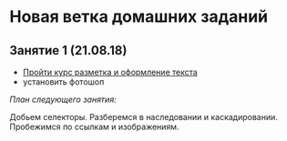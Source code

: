 # Новая ветка домашних заданий #

## Занятие 1 (21.08.18) ##

* [Пройти курс разметка и оформление текста](https://htmlacademy.ru/courses/103)
* установить фотошоп

_План следующего занятия:_

Добьем селекторы. Разберемся в наследовании и каскадировании. Пробежимся по ссылкам и изображениям.
